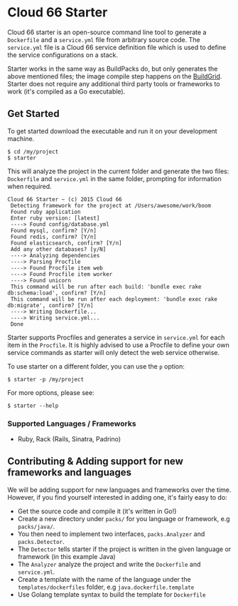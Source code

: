 # Cloud 66 Starter

Cloud 66 starter is an open-source command line tool to generate a `Dockerfile` and a `service.yml` file from arbitrary source code. The `service.yml` file is a Cloud 66 service definition file which is used to define the service configurations on a stack.

Starter works in the same way as BuildPacks do, but only generates the above mentioned files; the image compile step happens on the [BuildGrid](http://help.cloud66.com/building-your-stack/introduction-to-docker-deployments). Starter does not require any additional third party tools or frameworks to work (it's compiled as a Go executable).

## Get Started

To get started download the executable and run it on your development machine.

```
$ cd /my/project
$ starter
```

This will analyze the project in the current folder and generate the two files: `Dockerfile` and `service.yml` in the same folder, prompting for information when required.

```
Cloud 66 Starter ~ (c) 2015 Cloud 66
 Detecting framework for the project at /Users/awesome/work/boom
 Found ruby application
 Enter ruby version: [latest]
 ----> Found config/database.yml
 Found mysql, confirm? [Y/n]
 Found redis, confirm? [Y/n]
 Found elasticsearch, confirm? [Y/n]
 Add any other databases? [y/N]
 ----> Analyzing dependencies
 ----> Parsing Procfile
 ----> Found Procfile item web
 ----> Found Procfile item worker
 ----> Found unicorn
 This command will be run after each build: 'bundle exec rake db:schema:load', confirm? [Y/n]
 This command will be run after each deployment: 'bundle exec rake db:migrate', confirm? [Y/n]
 ----> Writing Dockerfile...
 ----> Writing service.yml...
 Done
```

Starter supports Procfiles and generates a service in `service.yml` for each item in the `Procfile`. It is highly advised to use a Procfile to define your own service commands as starter will only detect the web service otherwise.

To use starter on a different folder, you can use the `p` option:

```
$ starter -p /my/project
```

For more options, please see:

```
$ starter --help 
```

### Supported Languages / Frameworks

- Ruby, Rack (Rails, Sinatra, Padrino)

## Contributing & Adding support for new frameworks and languages

We will be adding support for new languages and frameworks over the time. However, if you find yourself interested in adding one, it's fairly easy to do:

- Get the source code and compile it (it's written in Go!)
- Create a new directory under `packs/` for you language or framework, e.g `packs/java/`.
- You then need to implement two interfaces, `packs.Analyzer` and `packs.Detector`.
- The `Detector` tells starter if the project is written in the given language or framework (in this example Java)
- The `Analyzer` analyze the project and write the `Dockerfile` and `service.yml`.
- Create a template with the name of the language under the `templates/dockerfiles` folder, e.g `java.dockerfile.template`
- Use Golang template syntax to build the template for `Dockerfile`

